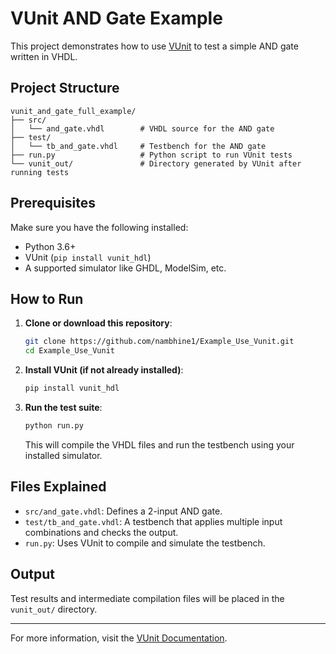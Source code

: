 # VUnit AND Gate Example

This project demonstrates how to use [VUnit](https://vunit.github.io/) to test a simple AND gate written in VHDL.

## Project Structure

```
vunit_and_gate_full_example/
├── src/
│   └── and_gate.vhdl        # VHDL source for the AND gate
├── test/
│   └── tb_and_gate.vhdl     # Testbench for the AND gate
├── run.py                   # Python script to run VUnit tests
└── vunit_out/               # Directory generated by VUnit after running tests
```

## Prerequisites

Make sure you have the following installed:

- Python 3.6+
- VUnit (`pip install vunit_hdl`)
- A supported simulator like GHDL, ModelSim, etc.

## How to Run

1. **Clone or download this repository**:

    ```bash
    git clone https://github.com/nambhine1/Example_Use_Vunit.git
    cd Example_Use_Vunit
    ```

2. **Install VUnit (if not already installed)**:

    ```bash
    pip install vunit_hdl
    ```

3. **Run the test suite**:

    ```bash
    python run.py
    ```

   This will compile the VHDL files and run the testbench using your installed simulator.

## Files Explained

- `src/and_gate.vhdl`: Defines a 2-input AND gate.
- `test/tb_and_gate.vhdl`: A testbench that applies multiple input combinations and checks the output.
- `run.py`: Uses VUnit to compile and simulate the testbench.

## Output

Test results and intermediate compilation files will be placed in the `vunit_out/` directory.

---

For more information, visit the [VUnit Documentation](https://vunit.github.io/).
